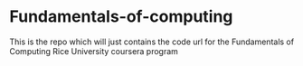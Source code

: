 # Fundamentals-of-computing
This is the repo which will just contains the code url for the Fundamentals of Computing Rice University coursera program
